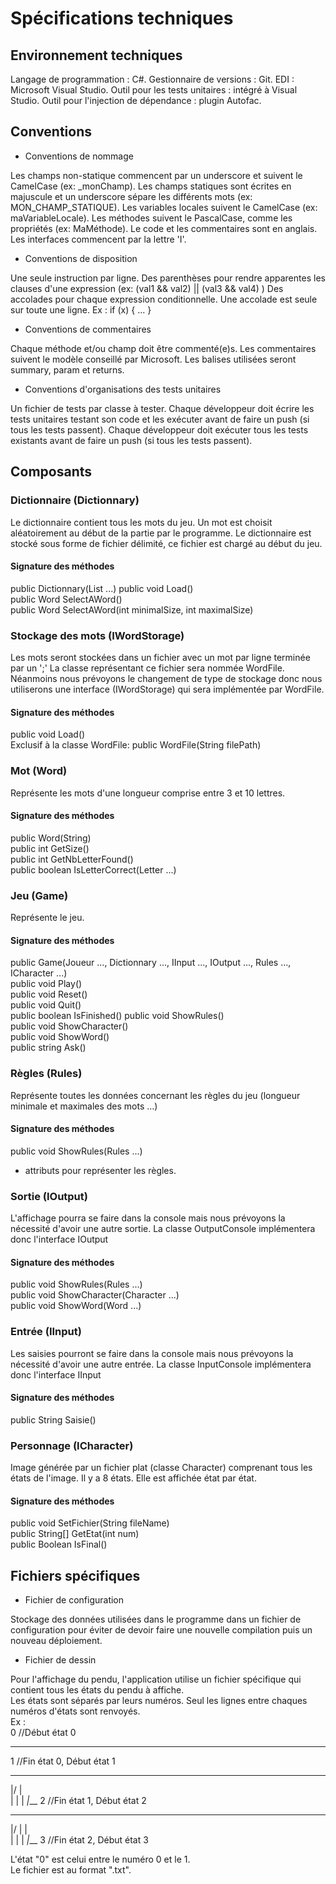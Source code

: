 # Spécifications techniques

## Environnement techniques

Langage de programmation : C#.
Gestionnaire de versions : Git.
EDI : Microsoft Visual Studio.
Outil pour les tests unitaires : intégré à Visual Studio.
Outil pour l'injection de dépendance : plugin Autofac.

## Conventions

* Conventions de nommage

Les champs non-statique commencent par un underscore et suivent le CamelCase (ex: _monChamp).
Les champs statiques sont écrites en majuscule et un underscore sépare les différents mots (ex: MON_CHAMP_STATIQUE).
Les variables locales suivent le CamelCase (ex: maVariableLocale).
Les méthodes suivent le PascalCase, comme les propriétés (ex: MaMéthode).
Le code et les commentaires sont en anglais.
Les interfaces commencent par la lettre 'I'.

* Conventions de disposition

Une seule instruction par ligne.
Des parenthèses pour rendre apparentes les clauses d'une expression (ex: (val1 && val2) || (val3 && val4) )
Des accolades pour chaque expression conditionnelle.
Une accolade est seule sur toute une ligne.
Ex :
if (x)
{
	...
}

* Conventions de commentaires

Chaque méthode et/ou champ doit être commenté(e)s.
Les commentaires suivent le modèle conseillé par Microsoft.
Les balises utilisées seront summary, param et returns.

* Conventions d'organisations des tests unitaires

Un fichier de tests par classe à tester.
Chaque développeur doit écrire les tests unitaires testant son code et les exécuter avant de faire un push (si tous les tests passent). 
Chaque développeur doit exécuter tous les tests existants avant de faire un push (si tous les tests passent).

## Composants

### Dictionnaire (Dictionnary)

Le dictionnaire contient tous les mots du jeu. Un mot est choisit aléatoirement au début de la partie par le programme.
Le dictionnaire est stocké sous forme de fichier délimité, ce fichier est chargé au début du jeu.

#### Signature des méthodes

public Dictionnary(List<Word> ...)
public void Load()  
public Word SelectAWord()  
public Word SelectAWord(int minimalSize, int maximalSize)  

### Stockage des mots (IWordStorage)

Les mots seront stockées dans un fichier avec un mot par ligne terminée par un ';'
La classe représentant ce fichier sera nommée WordFile.
Néanmoins nous prévoyons le changement de type de stockage donc nous utiliserons une interface (IWordStorage) qui sera implémentée par WordFile.

#### Signature des méthodes

public void Load()  
Exclusif à la classe WordFile: public WordFile(String filePath)

### Mot (Word)

Représente les mots d'une longueur comprise entre 3 et 10 lettres.

#### Signature des méthodes

public Word(String)  
public int GetSize()  
public int GetNbLetterFound()  
public boolean IsLetterCorrect(Letter ...)  

### Jeu (Game)

Représente le jeu.

#### Signature des méthodes

public Game(Joueur ..., Dictionnary ..., IInput ..., IOutput ..., Rules ..., ICharacter ...)  
public void Play()  
public void Reset()  
public void Quit()  
public boolean IsFinished()
public void ShowRules()  
public void ShowCharacter()  
public void ShowWord()  
public string Ask()  

### Règles (Rules)

Représente toutes les données concernant les règles du jeu (longueur minimale et maximales des mots ...)

#### Signature des méthodes
 
public void ShowRules(Rules ...)  
+ attributs pour représenter les règles.

### Sortie (IOutput)

L'affichage pourra se faire dans la console mais nous prévoyons la nécessité d'avoir une autre sortie.
La classe OutputConsole implémentera donc l'interface IOutput

#### Signature des méthodes

public void ShowRules(Rules ...)  
public void ShowCharacter(Character ...)  
public void ShowWord(Word ...)  

### Entrée (IInput)

Les saisies pourront se faire dans la console mais nous prévoyons la nécessité d'avoir une autre entrée.
La classe InputConsole implémentera donc l'interface IInput

#### Signature des méthodes

public String Saisie()

### Personnage (ICharacter)

Image générée par un fichier plat (classe Character) comprenant tous les états de l'image. Il y a 8 états.
Elle est affichée état par état.

#### Signature des méthodes

public void SetFichier(String fileName)  
public String[] GetEtat(int num)  
public Boolean IsFinal()  

## Fichiers spécifiques

* Fichier de configuration

Stockage des données utilisées dans le programme dans un fichier de configuration pour éviter de devoir faire une nouvelle compilation puis un nouveau déploiement.

* Fichier de dessin

Pour l'affichage du pendu, l'application utilise un fichier spécifique qui contient tous les états du pendu à affiche.  
Les états sont séparés par leurs numéros. Seul les lignes entre chaques numéros d'états sont renvoyés.  
Ex :  
0 //Début état 0
 
 
 
 
 
 
_____
1 //Fin état 0, Début état 1  
 _______
 |/ 
 |  
 | 
 | 
 | 
_|___
2 //Fin état 1, Début état 2  
 _______
 |/ |
 |  
 | 
 | 
 | 
_|___
3 //Fin état 2, Début état 3  

L'état "0" est celui entre le numéro 0 et le 1.  
Le fichier est au format ".txt".
